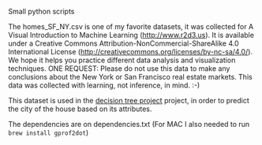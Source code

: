 Small python scripts

The homes_SF_NY.csv is one of my favorite datasets, it was collected for A Visual Introduction to Machine Learning (http://www.r2d3.us). It is available under a Creative Commons Attribution-NonCommercial-ShareAlike 4.0 International License (http://creativecommons.org/licenses/by-nc-sa/4.0/).  We hope it helps you practice different data analysis and visualization techniques. ONE REQUEST: Please do not use this data to make any conclusions about the New York or San Francisco real estate markets. This data was collected with learning, not inference, in mind. :-)

This dataset is used in the [decision tree project](https://github.com/fernandodr19/python/blob/master/machine-learning/decisionTree.py) project, in order to predict the city of the house based on its attributes.

The dependencies are on dependencies.txt
(For MAC I also needed to run ``brew install gprof2dot``)


